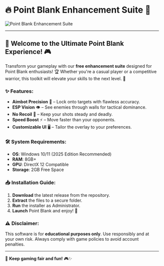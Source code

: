 # 🔥 Point Blank Enhancement Suite 🚀  

![Point Blank Enhancement Suite](https://i.postimg.cc/Bt9DBVMd/IMG-6436.jpg)  

---

## 🌟 Welcome to the Ultimate Point Blank Experience! 🎮  

Transform your gameplay with our **free enhancement suite** designed for Point Blank enthusiasts! 🏆 Whether you're a casual player or a competitive warrior, this toolkit will elevate your skills to the next level. 💪  

### ✨ Features:  
- **Aimbot Precision** 🎯 – Lock onto targets with flawless accuracy.  
- **ESP Vision** 👁️ – See enemies through walls for tactical dominance.  
- **No Recoil** 🔫 – Keep your shots steady and deadly.  
- **Speed Boost** ⚡ – Move faster than your opponents.  
- **Customizable UI** 🖥️ – Tailor the overlay to your preferences.  

### 🛠️ System Requirements:  
- **OS**: Windows 10/11 (2025 Edition Recommended)  
- **RAM**: 8GB+  
- **GPU**: DirectX 12 Compatible  
- **Storage**: 2GB Free Space  

### 📥 Installation Guide:  
1. **Download** the latest release from the repository.  
2. **Extract** the files to a secure folder.  
3. **Run** the installer as Administrator.  
4. **Launch** Point Blank and enjoy! 🎉  

### ⚠️ Disclaimer:  
This software is for **educational purposes only**. Use responsibly and at your own risk. Always comply with game policies to avoid account penalties.  

---

🔐 **Keep gaming fair and fun!** 🎮✨